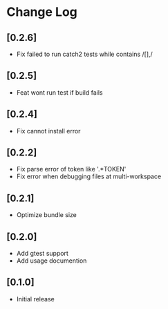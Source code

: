 # Change Log

## [0.2.6]
- Fix failed to run catch2 tests while contains /[],/

## [0.2.5]
- Feat wont run test if build fails

## [0.2.4]
- Fix cannot install error

## [0.2.2]
- Fix parse error of token like '.*TOKEN'
- Fix error when debugging files at multi-workspace

## [0.2.1]
- Optimize bundle size

## [0.2.0]
- Add gtest support
- Add usage documention

## [0.1.0]
- Initial release